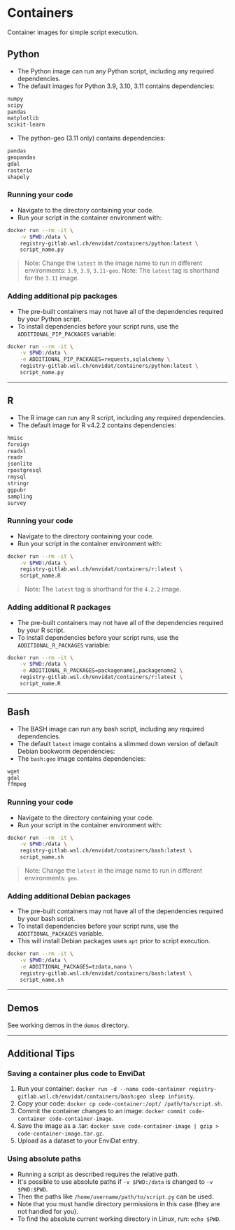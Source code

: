 # Containers

Container images for simple script execution.

## Python

- The Python image can run any Python script, including any required dependencies.
- The default images for Python 3.9, 3.10, 3.11 contains dependencies:

```txt
numpy
scipy
pandas
matplotlib
scikit-learn
```

- The python-geo (3.11 only) contains dependencies:

```txt
pandas
geopandas
gdal
rasterio
shapely
```

### Running your code

- Navigate to the directory containing your code.
- Run your script in the container environment with:

```bash
docker run --rm -it \
    -v $PWD:/data \
    registry-gitlab.wsl.ch/envidat/containers/python:latest \
    script_name.py
```

> Note: Change the `latest` in the image name to run in different environments: `3.9`, `3.9`, `3.11-geo`.
> Note: The `latest` tag is shorthand for the `3.11` image.

### Adding additional pip packages

- The pre-built containers may not have all of the dependencies required by your Python script.
- To install dependencies before your script runs, use the `ADDITIONAL_PIP_PACKAGES` variable:

```bash
docker run --rm -it \
    -v $PWD:/data \
    -e ADDITIONAL_PIP_PACKAGES=requests,sqlalchemy \
    registry-gitlab.wsl.ch/envidat/containers/python:latest \
    script_name.py
```

---

## R

- The R image can run any R script, including any required dependencies.
- The default image for R v4.2.2 contains dependencies:

```txt
hmisc
foreign
readxl
readr
jsonlite
rpostgresql
rmysql
stringr
ggpubr
sampling
survey
```

### Running your code

- Navigate to the directory containing your code.
- Run your script in the container environment with:

```bash
docker run --rm -it \
    -v $PWD:/data \
    registry-gitlab.wsl.ch/envidat/containers/r:latest \
    script_name.R
```

> Note: The `latest` tag is shorthand for the `4.2.2` image.

### Adding additional R packages

- The pre-built containers may not have all of the dependencies required by your R script.
- To install dependencies before your script runs, use the `ADDITIONAL_R_PACKAGES` variable:

```bash
docker run --rm -it \
    -v $PWD:/data \
    -e ADDITIONAL_R_PACKAGES=packagename1,packagename2 \
    registry-gitlab.wsl.ch/envidat/containers/r:latest \
    script_name.R
```

---

## Bash

- The BASH image can run any bash script, including any required dependencies.
- The default `latest` image contains a slimmed down version of default Debian bookworm dependencies:
- The `bash:geo` image contains dependencies:

```txt
wget
gdal
ffmpeg
```

### Running your code

- Navigate to the directory containing your code.
- Run your script in the container environment with:

```bash
docker run --rm -it \
    -v $PWD:/data \
    registry-gitlab.wsl.ch/envidat/containers/bash:latest \
    script_name.sh
```

> Note: Change the `latest` in the image name to run in different environments: `geo`.

### Adding additional Debian packages

- The pre-built containers may not have all of the dependencies required by your bash script.
- To install dependencies before your script runs, use the `ADDITIONAL_PACKAGES` variable.
- This will install Debian packages uses `apt` prior to script execution.

```bash
docker run --rm -it \
    -v $PWD:/data \
    -e ADDITIONAL_PACKAGES=tzdata,nano \
    registry-gitlab.wsl.ch/envidat/containers/bash:latest \
    script_name.sh
```

---

## Demos

See working demos in the `demos` directory.

---

## Additional Tips

### Saving a container plus code to EnviDat

1. Run your container: `docker run -d --name code-container registry-gitlab.wsl.ch/envidat/containers/bash:geo sleep infinity`.
2. Copy your code: `docker cp code-container:/opt/ /path/to/script.sh`.
3. Commit the container changes to an image: `docker commit code-container code-container-image`.
4. Save the image as a .tar: `docker save code-container-image | gzip > code-container-image.tar.gz`.
5. Upload as a dataset to your EnviDat entry.

### Using absolute paths

- Running a script as described requires the relative path.
- It's possible to use absolute paths if `-v $PWD:/data` is changed to `-v $PWD:$PWD`.
- Then the paths like `/home/username/path/to/script.py` can be used.
- Note that you must handle directory permissions in this case (they are not handled for you).
- To find the absolute current working directory in Linux, run: `echo $PWD`.
